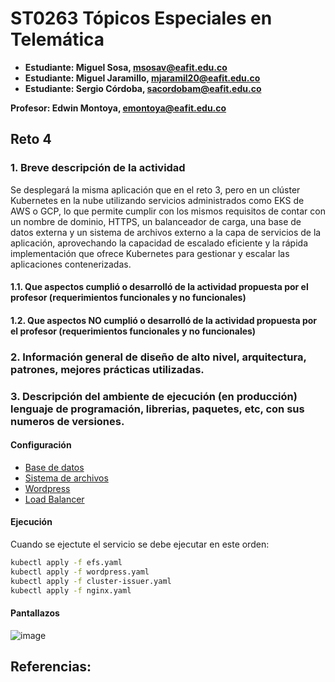 # ST0263 Tópicos Especiales en Telemática

- **Estudiante: Miguel Sosa, msosav@eafit.edu.co**
- **Estudiante: Miguel Jaramillo, mjaramil20@eafit.edu.co**
- **Estudiante: Sergio Córdoba, sacordobam@eafit.edu.co**

**Profesor: Edwin Montoya, emontoya@eafit.edu.co**

## Reto 4

### 1. Breve descripción de la actividad

Se desplegará la misma aplicación que en el reto 3, pero en un clúster Kubernetes en la nube utilizando servicios administrados como EKS de AWS o GCP, lo que permite cumplir con los mismos requisitos de contar con un nombre de dominio, HTTPS, un balanceador de carga, una base de datos externa y un sistema de archivos externo a la capa de servicios de la aplicación, aprovechando la capacidad de escalado eficiente y la rápida implementación que ofrece Kubernetes para gestionar y escalar las aplicaciones contenerizadas.

#### 1.1. Que aspectos cumplió o desarrolló de la actividad propuesta por el profesor (requerimientos funcionales y no funcionales)

#### 1.2. Que aspectos NO cumplió o desarrolló de la actividad propuesta por el profesor (requerimientos funcionales y no funcionales)

### 2. Información general de diseño de alto nivel, arquitectura, patrones, mejores prácticas utilizadas.

### 3. Descripción del ambiente de ejecución (en producción) lenguaje de programación, librerias, paquetes, etc, con sus numeros de versiones.

#### Configuración

- [Base de datos](https://github.com/msosav/reto4-Kubernetes-y-CMS/blob/main/Documentation/database.md)
- [Sistema de archivos](https://github.com/msosav/reto4-Kubernetes-y-CMS/blob/main/Documentation/nfs.md)
- [Wordpress](https://github.com/msosav/reto4-Kubernetes-y-CMS/blob/main/Documentation/wordpress.md)
- [Load Balancer](https://github.com/msosav/reto4-Kubernetes-y-CMS/blob/main/Documentation/loadbalancer.md)

#### Ejecución

Cuando se ejectute el servicio se debe ejecutar en este orden:

```bash
kubectl apply -f efs.yaml
kubectl apply -f wordpress.yaml
kubectl apply -f cluster-issuer.yaml
kubectl apply -f nginx.yaml
```

#### Pantallazos

![image](https://github.com/msosav/reto4-Kubernetes-y-CMS/assets/85181687/97e10019-e9ac-46c7-bcb3-4de10b1ccf1c)

## Referencias:
